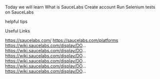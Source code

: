 Today we will learn What is SauceLabs
Create account
Run Selenium tests on SauceLabs

helpful tips

Useful Links

https://saucelabs.com/
https://saucelabs.com/platforms
https://wiki.saucelabs.com/display/DO...
https://wiki.saucelabs.com/display/DO...
https://wiki.saucelabs.com/display/DO...
https://wiki.saucelabs.com/display/DO...
https://wiki.saucelabs.com/display/DO...
https://wiki.saucelabs.com/display/DO...